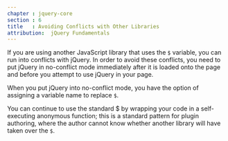 ```yaml
---
chapter : jquery-core
section : 6
title   : Avoiding Conflicts with Other Libraries
attribution:  jQuery Fundamentals
---
```

If you are using another JavaScript library that uses the `$` variable, you can
run into conflicts with jQuery.  In order to avoid these conflicts, you need to
put jQuery in no-conflict mode immediately after it is loaded onto the page and
before you attempt to use jQuery in your page.

When you put jQuery into no-conflict mode, you have the option of assigning a
variable name to replace `$`.

<markup caption="Putting jQuery into no-conflict mode">
    <script src="prototype.js"></script>
    <script src="jquery.js"></script>
    <script>var $j = jQuery.noConflict();</script>
</markup>

You can continue to use the standard $ by wrapping your code in a
self-executing anonymous function; this is a standard pattern for plugin
authoring, where the author cannot know whether another library will have taken
over the `$`.

<markup caption="Using the $ inside an immediately-invoked function expression">
<script src="prototype.js"></script>
<script src="jquery.js"></script>
<script>
jQuery.noConflict();

(function($) {
   // your code here, using the $
})(jQuery);
</script>
</markup>
